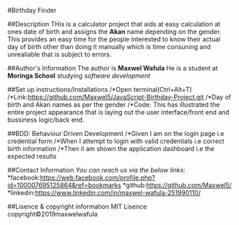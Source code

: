 #Birthday Finder

##Description
THis is a calculator project that aids at easy calculation at ones date of birth and assigns the **Akan** name depending on the gender. This provides an easy time for the people interested to know their actual day of birth other than doing it manually which is time consuning and unrealiable that is subject to errors.

##Author's Information
The author is __Maxwel Wafula__
He is a student at __Moringa School__ studying *software development*

##Set up instructions/Installations
/*Open terminal(Ctrl+Alt+T)
/*Link:https://github.com/Maxwel5/JavaScript-Birthday-Project.git
/*Day of birth and Akan names as per the gender
/*Code: This has illustrated the entire project appearance that is laying out the user interface/front end and bussiness logic/back end.

##BDD: Behaviour Driven Development
/*Given I am on the login page i.e credential form
/*When I attempt to login with valid credentials i.e correct birth information
/*Then iI am shown the application dashboard i.e the expected results

##Contact Information
_You can reach us via the below links_:
*facebook:https://web.facebook.com/profile.php?id=100007695125864&ref=bookmarks
*github:https://github.com/Maxwel5/
*linkedin:https://www.linkedin.com/in/maxwel-wafula-251990110/

##Lisence & copyright information
MIT Lisence copyright&copy;2019maxwelwafula